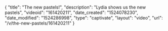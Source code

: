 {
    "title": "The new pastels!",
    "description": "Lydia shows us the new pastels",
    "videoid": "161420211",
    "date_created": "1524078230",
    "date_modified": "1524286998",
    "type": "captivate",
    "layout": "video",
    "url": "\/v\/the-new-pastels\/161420211"
}